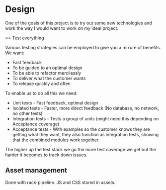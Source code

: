 Design
=======================================

One of the goals of this project is to try out some new technologies and work the way I
would want to work on my ideal project.

== Test everything

Various testing strategies can be employed to give you a mixure of benefits. We want:

* Fast feedback
* To be guided to an optimal design
* To be able to refactor mercilessly
* To deliver what the customer wants
* To release quickly and often


To enable us to do all this we need:

* Unit tests          - Fast feedback, optimal design
* Isolated tests      - Faster, more direct feedback (No database, no network, no other tests)
* Integration tests   - Tests a group of units (might need this depending on Acceptance coverage)
* Acceptance tests    - With examples so the customer knows they are getting what they want,
                        they also function as integration tests, showing that the combined modules
                        work together.

The higher up the test stack we go the more test coverage we get but the harder it becomes to track down issues.


Asset management
-----------------------------------------------------------

Done with rack-pipeline. JS and CSS stored in assets.
